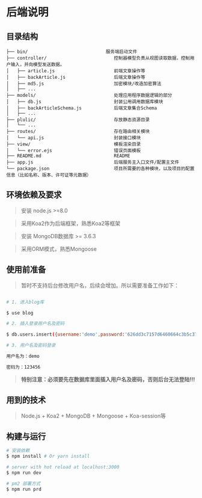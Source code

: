 # 后端说明

## 目录结构

```
├── bin/                             服务端启动文件
├── controller/                         控制器模型负责从视图读取数据，控制用户输入，并向模型发送数据。
│   ├── article.js                      前端文章操作等
│   ├── backArticle.js                  后端文章操作等
│   ├── md5.js                          加密模块/改造加密算法
│   ├── ...
├── models/                             处理应用程序数据逻辑的部分
│   ├── db.js                           封装公用调用数据库模块
│   ├── backArticleSchema.js            后端文章集合Schema
│   ├── ...
├── plulic/                             存放静态资源目录
│   └── ...
├── routes/                             存在路由相关模块
│   └── api.js                          封装接口模块
├── view/                               模板渲染目录
│   └── error.ejs                       错误页面模板
├── README.md                           README
├── app.js                              后端服务主入口文件/配置主文件
└── package.json                        项目所需要的各种模块，以及项目的配置信息（比如名称、版本、许可证等元数据）
```

## 环境依赖及要求

> 安装 node.js >=8.0

> 采用Koa2作为后端框架，熟悉Koa2等框架

> 安装 MongoDB数据库 >= 3.6.3

> 采用ORM模式，熟悉Mongoose

## 使用前准备

> 暂时不支持后台修改用户名，后续会增加。所以需要准备工作如下：

```bash

# 1. 进入blog库

$ use blog

# 2. 插入登录用户名及密码

$ db.users.insert({username:'demo',password:'626dd3c7157d6460664c3b5c3778c96c'})

# 3. 用户名及密码登录

用户名为：demo

密码为：123456

```

> **特别注意：必须要先在数据库里面插入用户名及密码，否则后台无法登陆!!!**

## 用到的技术

> Node.js + Koa2 + MongoDB + Mongoose + Koa-session等

## 构建与运行

``` bash
# 安装依赖
$ npm install # Or yarn install

# server with hot reload at localhost:3000
$ npm run dev

# pm2 部署方式
$ npm run prd

```

